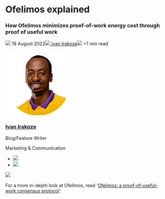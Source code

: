 # Ofelimos explained
### **How Ofelimos minimizes proof-of-work energy cost through proof of useful work**
![](img/2022-08-18-ofelimos-explained.002.png) 18 August 2022![](img/2022-08-18-ofelimos-explained.002.png)[ Ivan Irakoze](/en/blog/authors/ivan-irakoze/page-1/)![](img/2022-08-18-ofelimos-explained.003.png) <1 min read

![Ivan Irakoze](img/2022-08-18-ofelimos-explained.004.png)[](/en/blog/authors/ivan-irakoze/page-1/)
### [**Ivan Irakoze**](/en/blog/authors/ivan-irakoze/page-1/)
Blog/Feature Writer

Marketing & Communication

- ![](img/2022-08-18-ofelimos-explained.005.png)[](mailto:ivan.irakoze@iohk.io "Email")
- ![](img/2022-08-18-ofelimos-explained.006.png)[](https://twitter.com/The_ADA_Poet "Twitter")

![](img/2022-08-18-ofelimos-explained.007.png)

For a more in-depth look at Ofelimos, read '[Ofelimos: a proof-of-useful-work consensus protocol](https://iohk.io/en/blog/posts/2022/08/16/introducing-ofelimos-a-proof-of-useful-work-consensus-protocol/)'.
